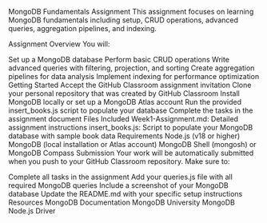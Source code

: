 MongoDB Fundamentals Assignment
This assignment focuses on learning MongoDB fundamentals including setup, CRUD operations, advanced queries, aggregation pipelines, and indexing.

Assignment Overview
You will:

Set up a MongoDB database
Perform basic CRUD operations
Write advanced queries with filtering, projection, and sorting
Create aggregation pipelines for data analysis
Implement indexing for performance optimization
Getting Started
Accept the GitHub Classroom assignment invitation
Clone your personal repository that was created by GitHub Classroom
Install MongoDB locally or set up a MongoDB Atlas account
Run the provided insert_books.js script to populate your database
Complete the tasks in the assignment document
Files Included
Week1-Assignment.md: Detailed assignment instructions
insert_books.js: Script to populate your MongoDB database with sample book data
Requirements
Node.js (v18 or higher)
MongoDB (local installation or Atlas account)
MongoDB Shell (mongosh) or MongoDB Compass
Submission
Your work will be automatically submitted when you push to your GitHub Classroom repository. Make sure to:

Complete all tasks in the assignment
Add your queries.js file with all required MongoDB queries
Include a screenshot of your MongoDB database
Update the README.md with your specific setup instructions
Resources
MongoDB Documentation
MongoDB University
MongoDB Node.js Driver
